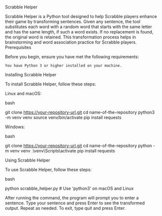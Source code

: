 Scrabble Helper

Scrabble Helper is a Python tool designed to help Scrabble players enhance their game by transforming sentences. Given any sentence, the tool substitutes each word with a random word that starts with the same letter and has the same length, if such a word exists. If no replacement is found, the original word is retained. This transformation process helps in brainstorming and word association practice for Scrabble players.
Prerequisites

Before you begin, ensure you have met the following requirements:

    You have Python 3 or higher installed on your machine.

Installing Scrabble Helper

To install Scrabble Helper, follow these steps:

Linux and macOS:

bash

git clone https://your-repository-url.git
cd name-of-the-repository
python3 -m venv venv
source venv/bin/activate
pip install requests

Windows:

bash

git clone https://your-repository-url.git
cd name-of-the-repository
python -m venv venv
.\venv\Scripts\activate
pip install requests

Using Scrabble Helper

To use Scrabble Helper, follow these steps:

bash

python scrabble_helper.py # Use 'python3' on macOS and Linux

After running the command, the program will prompt you to enter a sentence. Type your sentence and press Enter to see the transformed output. Repeat as needed. To exit, type quit and press Enter.